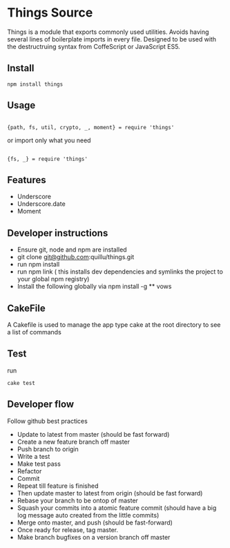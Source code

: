 Things Source
============

Things is a module that exports commonly used utilities. Avoids having several lines of boilerplate imports in every file.
Designed to be used with the destructruing syntax from CoffeScript or JavaScript ES5.

Install
-------
```
npm install things
```

Usage
-----

```coffee-script

{path, fs, util, crypto, _, moment} = require 'things'

```

or import only what you need

```coffee-script

{fs, _} = require 'things'

```

Features
--------

* Underscore
* Underscore.date
* Moment

Developer instructions
----------------------

* Ensure git, node and npm are installed
* git clone git@github.com:quillu/things.git
* run npm install
* run npm link ( this installs dev dependencies and symlinks the project to your global npm registry)
* Install the following globally via npm install -g
** vows

CakeFile
--------
A Cakefile is used to manage the app
type cake at the root directory to see a list of commands

Test
----
run
```
cake test
```

Developer flow
--------------
Follow github best practices

* Update to latest from master (should be fast forward)
* Create a new feature branch off master
* Push branch to origin
* Write a test
* Make test pass
* Refactor
* Commit
* Repeat till feature is finished
* Then update master to latest from origin (should be fast forward)
* Rebase your branch to be ontop of master
* Squash your commits into a atomic feature commit (should have a big log message auto created from the little commits)
* Merge onto master, and push (should be fast-forward)
* Once ready for release, tag master.
* Make branch bugfixes on a version branch off master
